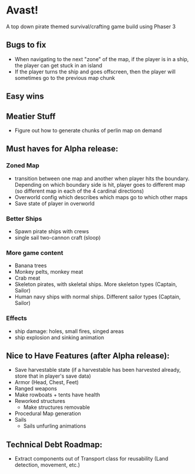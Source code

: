 # Avast!

A top down pirate themed survival/crafting game build using Phaser 3

## Bugs to fix

- When navigating to the next "zone" of the map, if the player is in a ship, the player can get stuck in an island
- If the player turns the ship and goes offscreen, then the player will sometimes go to the previous map chunk

## Easy wins

## Meatier Stuff

- Figure out how to generate chunks of perlin map on demand

## Must haves for Alpha release:

### Zoned Map

- transition between one map and another when player hits the boundary. Depending on which boundary side is hit, player goes to different map (so different map in each of the 4 cardinal directions)
- Overworld config which describes which maps go to which other maps
- Save state of player in overworld

### Better Ships

- Spawn pirate ships with crews
- single sail two-cannon craft (sloop)

### More game content

- Banana trees
- Monkey pelts, monkey meat
- Crab meat
- Skeleton pirates, with skeletal ships. More skeleton types (Captain, Sailor)
- Human navy ships with normal ships. Different sailor types (Captain, Sailor)

### Effects

- ship damage: holes, small fires, singed areas
- ship explosion and sinking animation

## Nice to Have Features (after Alpha release):

- Save harvestable state (if a harvestable has been harvested already, store that in player's save data)
- Armor (Head, Chest, Feet)
- Ranged weapons
- Make rowboats + tents have health
- Reworked structures
  - Make structures removable
- Procedural Map generation
- Sails
  - Sails unfurling animations

## Technical Debt Roadmap:

- Extract components out of Transport class for reusability (Land detection, movement, etc.)

